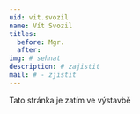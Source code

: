 ```yaml
---
uid: vit.svozil
name: Vít Svozil
titles:
  before: Mgr.
  after:
img: # sehnat
description: # zajistit
mail: # - zjistit
---
```


Tato stránka je zatím ve výstavbě
